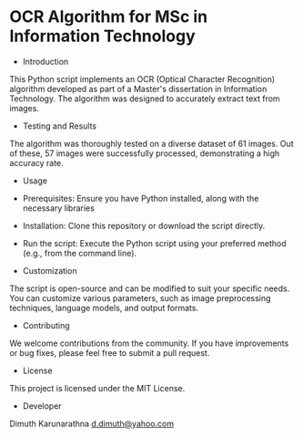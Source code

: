# OCR Algorithm for MSc in Information Technology

* Introduction

This Python script implements an OCR (Optical Character Recognition) algorithm developed as part of a Master's dissertation in Information Technology. The algorithm was designed to accurately extract text from images.

* Testing and Results

The algorithm was thoroughly tested on a diverse dataset of 61 images. Out of these, 57 images were successfully processed, demonstrating a high accuracy rate.

* Usage

* Prerequisites: Ensure you have Python installed, along with the necessary libraries

* Installation: Clone this repository or download the script directly.

* Run the script: Execute the Python script using your preferred method (e.g., from the command line).

* Customization

The script is open-source and can be modified to suit your specific needs. You can customize various parameters, such as image preprocessing techniques, language models, and output formats.

* Contributing

We welcome contributions from the community. If you have improvements or bug fixes, please feel free to submit a pull request.

* License

This project is licensed under the MIT License.


* Developer

Dimuth Karunarathna
d.dimuth@yahoo.com